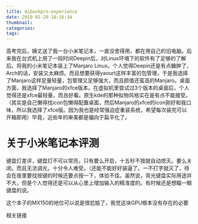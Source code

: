 ```yaml
---
title: mibookpro-experience
date: 2019-01-20 18:16:34
thumbnail:
categories:
tags:
---
```


高考完后，姨丈送了我一台小米笔记本，一直没舍得用，都在用自己的旧电脑。后来我在台式机上用了一段时间Deepin后，对Linux环境下的软件有了足够的了解后。将我的小米笔记本装上了Manjaro Linux。个人觉得Deepin还是有点臃肿了，Arch的话，安装又太麻烦。而且想要获得yaourt这样丰富的包管理，于是我选择了Manjaro这样足量轻量，包管理又足够强大，而且颜值还蛮高的Manjaro。桌面方面，我选择了Manjaro的xfce版本。在虚拟机里尝试过3个版本的桌面后，个人觉得还是xfce最轻量，而且好看。原生kde的那种拟物风格实在是有点不能接受。（其实是自己懒得找icon包懒得配置桌面，然后Manjaro的xfce的icon刚好和我口味，所以我选择了xfce版。因为我也是经常强迫症重装系统，希望每次装完可以开箱即用）毕竟，近些年的审美都是偏向于扁平化了。

# 关于小米笔记本评测

键盘灯差评，键盘灯不可以常亮，只有要么开启，十五秒不按就自动熄灭。要么关闭。而且无法调光，十分令人难受。（还能不能好好装逼了。一不打字就灭了，待会在夜里要找按键的时候还要点按一下，体验不佳。虽然说，背光键盘实际用途并不大，但是个人觉得还是可以从心里上增加输入的精准度的。有时候还是想瞄一眼键盘的说。

这个本子的MX150的地位可以说是很尬尴了，我觉这块GPU根本没有存在的必要

相关链接
